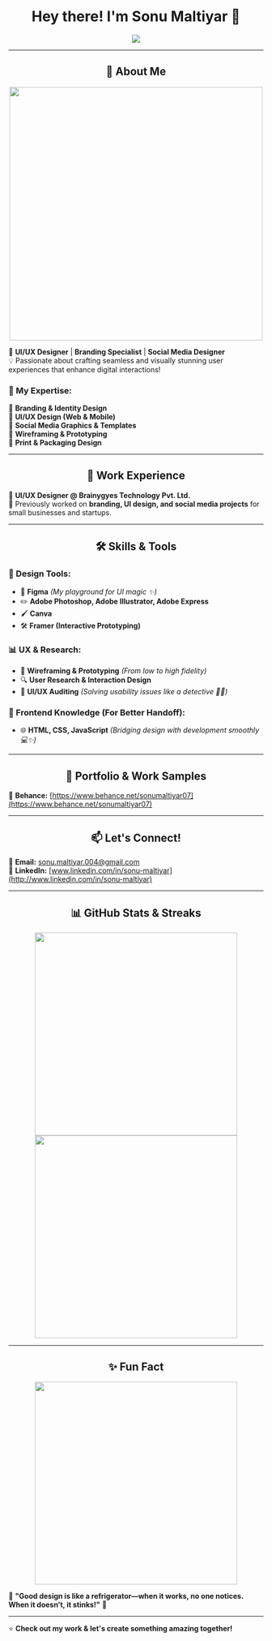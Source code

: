 <h1 align="center">Hey there! I'm Sonu Maltiyar 👋</h1>

<p align="center">
  <img src="https://readme-typing-svg.herokuapp.com?color=F77F00&center=true&vCenter=true&lines=UI%2FUX+Designer+%7C+Brand+Strategist;Creative+Thinker+%7C+Visual+Storyteller;Crafting+Seamless+User+Experiences" />
</p>

---

<h2 align="center">🚀 About Me</h2>

<p align="center">
  <img src="https://cdn.dribbble.com/users/1162077/screenshots/5403918/media/d5dccb5d5818cba2c8aaf1c490ac2090.gif" width="500" />
</p>

🎨 **UI/UX Designer** | **Branding Specialist** | **Social Media Designer**  
💡 Passionate about crafting seamless and visually stunning user experiences that enhance digital interactions!  

### 🎯 My Expertise:  
🔹 **Branding & Identity Design**  
🔹 **UI/UX Design (Web & Mobile)**  
🔹 **Social Media Graphics & Templates**  
🔹 **Wireframing & Prototyping**  
🔹 **Print & Packaging Design**  

---

<h2 align="center">💼 Work Experience</h2>

📌 **UI/UX Designer @ Brainygyes Technology Pvt. Ltd.**  
💼 Previously worked on **branding, UI design, and social media projects** for small businesses and startups.  

---

<h2 align="center">🛠 Skills & Tools</h2>

### **🎨 Design Tools:**  
- 🎨 **Figma** *(My playground for UI magic ✨)*  
- ✏️ **Adobe Photoshop, Adobe Illustrator, Adobe Express**  
- 🖌️ **Canva**  
- 🛠️ **Framer (Interactive Prototyping)**  

### **📊 UX & Research:**  
- 📝 **Wireframing & Prototyping** *(From low to high fidelity)*  
- 🔍 **User Research & Interaction Design**  
- 🧐 **UI/UX Auditing** *(Solving usability issues like a detective 🕵️‍♂️)*  

### **🔗 Frontend Knowledge (For Better Handoff):**  
- 🌐 **HTML, CSS, JavaScript** *(Bridging design with development smoothly 💻✨)*  

---

<h2 align="center">📂 Portfolio & Work Samples</h2>

📌 **Behance:** [https://www.behance.net/sonumaltiyar07](https://www.behance.net/sonumaltiyar07)  

---

<h2 align="center">📫 Let's Connect!</h2>

📧 **Email:** [sonu.maltiyar.004@gmail.com](mailto:sonu.maltiyar.004@gmail.com)  
💼 **LinkedIn:** [www.linkedin.com/in/sonu-maltiyar](http://www.linkedin.com/in/sonu-maltiyar)  

---

<h2 align="center">📊 GitHub Stats & Streaks</h2>

<p align="center">
  <img src="https://github-readme-stats.vercel.app/api?username=SonuMaltiyar&show_icons=true&theme=radical" width="400"/>
  <img src="https://github-readme-streak-stats.herokuapp.com/?user=SonuMaltiyar&theme=radical" width="400"/>
</p>

---

<h2 align="center">✨ Fun Fact</h2>

<p align="center">
  <img src="https://media.giphy.com/media/QTfX9Ejfra3ZmNxh6B/giphy.gif" width="400"/>
</p>

🌟 **"Good design is like a refrigerator—when it works, no one notices. When it doesn’t, it stinks!"** 🚀  

---

⭐ **Check out my work & let's create something amazing together!**  
